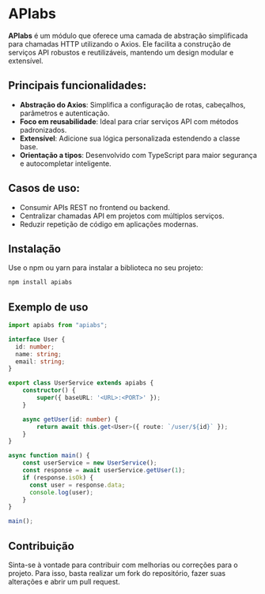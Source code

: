 # APIabs

**APIabs** é um módulo que oferece uma camada de abstração simplificada para chamadas HTTP utilizando o Axios. Ele facilita a construção de serviços API robustos e reutilizáveis, mantendo um design modular e extensível.

## Principais funcionalidades:

- **Abstração do Axios**: Simplifica a configuração de rotas, cabeçalhos, parâmetros e autenticação.
- **Foco em reusabilidade**: Ideal para criar serviços API com métodos padronizados.
- **Extensível**: Adicione sua lógica personalizada estendendo a classe base.
- **Orientação a tipos**: Desenvolvido com TypeScript para maior segurança e autocompletar inteligente.

## Casos de uso:

- Consumir APIs REST no frontend ou backend.
- Centralizar chamadas API em projetos com múltiplos serviços.
- Reduzir repetição de código em aplicações modernas.

## Instalação

Use o npm ou yarn para instalar a biblioteca no seu projeto:

```bash
npm install apiabs
```

## Exemplo de uso

```ts
import apiabs from "apiabs";

interface User {
  id: number;
  name: string;
  email: string;
}

export class UserService extends apiabs {
    constructor() {
        super({ baseURL: '<URL>:<PORT>' });
    }

    async getUser(id: number) {
        return await this.get<User>({ route: `/user/${id}` });
    }
}

async function main() {
    const userService = new UserService();
    const response = await userService.getUser(1);
    if (response.isOk) {
      const user = response.data;
      console.log(user);
    }
}

main();
```

## Contribuição

Sinta-se à vontade para contribuir com melhorias ou correções para o projeto. Para isso, basta realizar um fork do repositório, fazer suas alterações e abrir um pull request.
